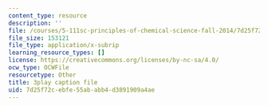 ```yaml
---
content_type: resource
description: ''
file: /courses/5-111sc-principles-of-chemical-science-fall-2014/7d25f72cebfe55ababb4d3891909a4ae_pSIAK5hzJeI.vtt
file_size: 153121
file_type: application/x-subrip
learning_resource_types: []
license: https://creativecommons.org/licenses/by-nc-sa/4.0/
ocw_type: OCWFile
resourcetype: Other
title: 3play caption file
uid: 7d25f72c-ebfe-55ab-abb4-d3891909a4ae
---
```

